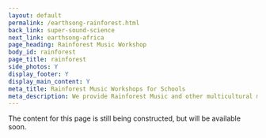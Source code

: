 ```yaml
---
layout: default
permalink: /earthsong-rainforest.html
back_link: super-sound-science
next_link: earthsong-africa
page_heading: Rainforest Music Workshop
body_id: rainforest
page_title: rainforest 
side_photos: Y 
display_footer: Y 
display_main_content: Y
meta_title: Rainforest Music Workshops for Schools
meta_description: We provide Rainforest Music and other multicultural music workshops for schools.
---
```

<p>The content for this page is still being constructed, but will be available soon.</p>
<div class="under_construction_sign"></div>     